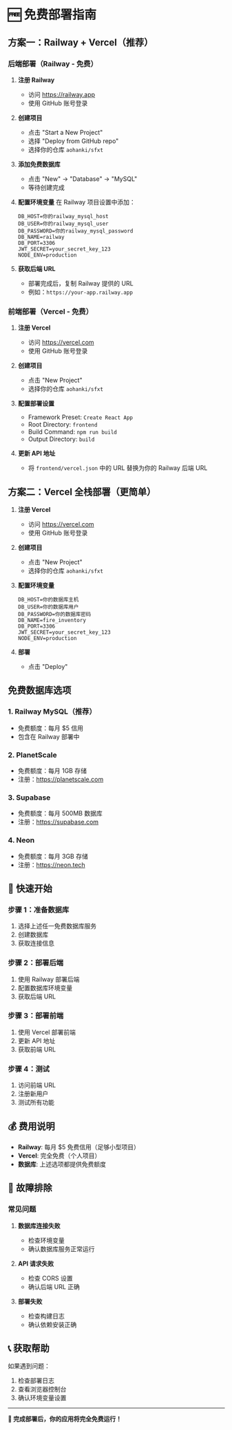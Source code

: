 # 🆓 免费部署指南

## 方案一：Railway + Vercel（推荐）

### 后端部署（Railway - 免费）

1. **注册 Railway**
   - 访问 https://railway.app
   - 使用 GitHub 账号登录

2. **创建项目**
   - 点击 "Start a New Project"
   - 选择 "Deploy from GitHub repo"
   - 选择你的仓库 `aohanki/sfxt`

3. **添加免费数据库**
   - 点击 "New" → "Database" → "MySQL"
   - 等待创建完成

4. **配置环境变量**
   在 Railway 项目设置中添加：
   ```
   DB_HOST=你的railway_mysql_host
   DB_USER=你的railway_mysql_user
   DB_PASSWORD=你的railway_mysql_password
   DB_NAME=railway
   DB_PORT=3306
   JWT_SECRET=your_secret_key_123
   NODE_ENV=production
   ```

5. **获取后端 URL**
   - 部署完成后，复制 Railway 提供的 URL
   - 例如：`https://your-app.railway.app`

### 前端部署（Vercel - 免费）

1. **注册 Vercel**
   - 访问 https://vercel.com
   - 使用 GitHub 账号登录

2. **创建项目**
   - 点击 "New Project"
   - 选择你的仓库 `aohanki/sfxt`

3. **配置部署设置**
   - Framework Preset: `Create React App`
   - Root Directory: `frontend`
   - Build Command: `npm run build`
   - Output Directory: `build`

4. **更新 API 地址**
   - 将 `frontend/vercel.json` 中的 URL 替换为你的 Railway 后端 URL

## 方案二：Vercel 全栈部署（更简单）

1. **注册 Vercel**
   - 访问 https://vercel.com
   - 使用 GitHub 账号登录

2. **创建项目**
   - 点击 "New Project"
   - 选择你的仓库 `aohanki/sfxt`

3. **配置环境变量**
   ```
   DB_HOST=你的数据库主机
   DB_USER=你的数据库用户
   DB_PASSWORD=你的数据库密码
   DB_NAME=fire_inventory
   DB_PORT=3306
   JWT_SECRET=your_secret_key_123
   NODE_ENV=production
   ```

4. **部署**
   - 点击 "Deploy"

## 免费数据库选项

### 1. Railway MySQL（推荐）
- 免费额度：每月 $5 信用
- 包含在 Railway 部署中

### 2. PlanetScale
- 免费额度：每月 1GB 存储
- 注册：https://planetscale.com

### 3. Supabase
- 免费额度：每月 500MB 数据库
- 注册：https://supabase.com

### 4. Neon
- 免费额度：每月 3GB 存储
- 注册：https://neon.tech

## 🚀 快速开始

### 步骤 1：准备数据库
1. 选择上述任一免费数据库服务
2. 创建数据库
3. 获取连接信息

### 步骤 2：部署后端
1. 使用 Railway 部署后端
2. 配置数据库环境变量
3. 获取后端 URL

### 步骤 3：部署前端
1. 使用 Vercel 部署前端
2. 更新 API 地址
3. 获取前端 URL

### 步骤 4：测试
1. 访问前端 URL
2. 注册新用户
3. 测试所有功能

## 💰 费用说明

- **Railway**: 每月 $5 免费信用（足够小型项目）
- **Vercel**: 完全免费（个人项目）
- **数据库**: 上述选项都提供免费额度

## 🔧 故障排除

### 常见问题

1. **数据库连接失败**
   - 检查环境变量
   - 确认数据库服务正常运行

2. **API 请求失败**
   - 检查 CORS 设置
   - 确认后端 URL 正确

3. **部署失败**
   - 检查构建日志
   - 确认依赖安装正确

## 📞 获取帮助

如果遇到问题：
1. 检查部署日志
2. 查看浏览器控制台
3. 确认环境变量设置

---

**🎉 完成部署后，你的应用将完全免费运行！** 